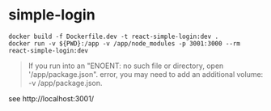 # simple-login

```
docker build -f Dockerfile.dev -t react-simple-login:dev .
docker run -v ${PWD}:/app -v /app/node_modules -p 3001:3000 --rm react-simple-login:dev
```

> If you run into an "ENOENT: no such file or directory, open '/app/package.json". error, you may need to add an additional volume: -v /app/package.json.

see http://localhost:3001/

